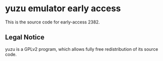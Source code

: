 yuzu emulator early access
=============

This is the source code for early-access 2382.

## Legal Notice

yuzu is a GPLv2 program, which allows fully free redistribution of its source code.